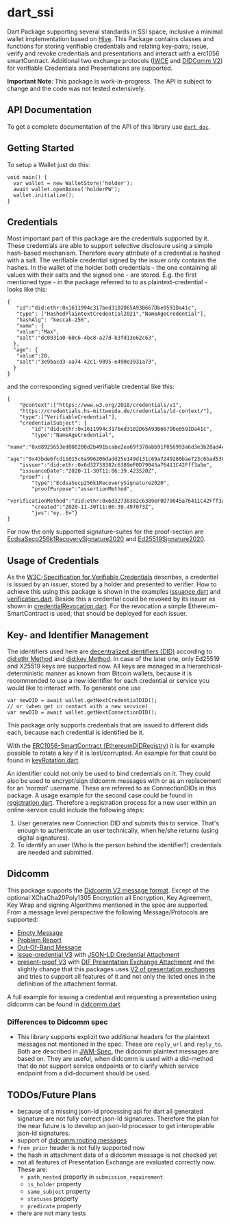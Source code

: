 # dart_ssi
Dart Package supporting several standards in SSI space, inclusive a minimal wallet implementation based on [Hive](https://docs.hivedb.dev/#/). 
This Package contains classes and functions for storing verifiable credentials
and relating key-pairs; issue, verify and revoke credentials and presentations and interact with a erc1056 smartContract.
Additional two exchange protocols ([IWCE](https://b2cm.github.io/iwce/) and 
[DIDComm V2](https://identity.foundation/didcomm-messaging/spec/)) for verifiable Credentials and Presentations are supported.

**Important Note**: This package is work-in-progress. The API is subject to change and the code was not tested extensively.

## API Documentation
To get a complete documentation of the API of this library use [`dart doc`](https://dart.dev/tools/dart-doc).

## Getting Started

To setup a Wallet just do this:
```
void main() {
  var wallet = new WalletStore('holder');
  await wallet.openBoxes('holderPW');
  wallet.initialize();
}
```

## Credentials

Most important part of this package are the credentials supported by it. These credentials are able to support selective disclosure 
using a simple hash-based mechanism.
Therefore every attribute of a credential is hashed with a salt. The verifiable credential signed by the issuer
only contains the hashes. In the wallet of the holder both credentials - the one containing all values 
with their salts and the signed one - are stored. 
E.g. the first mentioned type - in the package referred to to as plaintext-credential -
looks like this:
```
{
   "id":"did:ethr:0x1611994c317bed3102D65A93B667Dbe0591Da41c",
   "type": ["HashedPlaintextCredential2021","NameAgeCredential"],
   "hashAlg": "keccak-256",
   "name": {
   "value":"Max",
   "salt":"dc0931a0-60c6-4bc8-a27d-b3fd13e62c63",
  },
  "age": {
   "value":20,
   "salt":"3e9bacd3-aa74-42c1-9895-e490e3931a73",
  }
}
```

and the corresponding signed verifiable credential like this:
```
{
    "@context":["https://www.w3.org/2018/credentials/v1",
    "https://credentials.hs-mittweida.de/credentials/ld-context/"],
    "type":["VerifiableCredential"],
    "credentialSubject": {
        "id":"did:ethr:0x1611994c317bed3102D65A93B667Dbe0591Da41c",
        "type":"NameAgeCredential",
        "name":"0xd8925653ed000200d2b491bcabe2ea69f378abb91f056993a6d3e3b28ad4ccc4",
        "age":"0x43bde6fcd11015c6a996206dadd25e149d131c69a7249280bae723c6bad53888"},
    "issuer":"did:ethr:0x6d32738382c6389eF0D79045a76411C42Fff3a5e",
    "issuanceDate":"2020-11-30T11:06:39.423520Z",
    "proof": {
        "type":"EcdsaSecp256k1RecoverySignature2020",
        "proofPurpose":"assertionMethod",
        "verificationMethod":"did:ethr:0x6d32738382c6389eF0D79045a76411C42Fff3a5e",
        "created":"2020-11-30T11:06:39.497073Z",
        "jws":"ey..E="}
}
```
For now the only supported signature-suites for the proof-section are
[EcdsaSecp256k1RecoverySignature2020](https://identity.foundation/EcdsaSecp256k1RecoverySignature2020/) and 
[Ed25519Signature2020](https://w3c-ccg.github.io/lds-ed25519-2020/).

## Usage of Credentials
As the [W3C-Specification for Verifiable Credentials](https://www.w3.org/TR/vc-data-model/) describes, a credential is issued by an issuer, stored by a holder and presented to verifier. 
How to achieve this using this package is shown in the examples [issuance.dart](https://github.com/b2cm/dart_ssi/blob/master/examples/issuance.dart) 
and [verification.dart](https://github.com/b2cm/dart_ssi/blob/didcomm/examples/verification.dart). Beside this a credential could be revoked by its issuer
as shown in [credentialRevocation.dart](https://github.com/b2cm/dart_ssi/blob/didcomm/examples/credentialRevocation.dart). 
For the revocation a simple Ethereum-SmartContract is used, that should be deployed for each issuer.

## Key- and Identifier Management
The identifiers used here are [decentralized identifiers (DID)](https://www.w3.org/TR/did-core/) 
according to [did:ethr Method](https://github.com/decentralized-identity/ethr-did-resolver) and [did:key Method](https://w3c-ccg.github.io/did-method-key/).
In case of the later one, only Ed25519 and X25519 keys are supported now.
All keys are managed in a hierarchical-deterministic manner as known from Bitcoin wallets, because it is recommended to use
a new identifier for each credential or service you would like to interact with. To generate one use
```
var newDID = await wallet.getNextCredentialDID();
// or (when get in contact with a new service)
var newDID = await wallet.getNextConnectionDID();
```
This package only supports credentials that are issued to different dids each, because each credential is identified be it.

With the [ERC1056-SmartContract (EthereumDIDRegistry)](https://eips.ethereum.org/EIPS/eip-1056) it is for
example possible to rotate a key if it is lost/corrupted.
An example for that could be found in [keyRotation.dart](https://github.com/b2cm/dart_ssi/blob/master/examples/keyRotation.dart).  

An identifier could not only be used to bind credentials on it. 
They could also be used to encrypt/sign didcomm messages with or as an replacement for an 'normal' username. 
These are referred to as ConnectionDIDs in this package.
A usage example for the second case could be found in 
[registration.dart](https://github.com/b2cm/dart_ssi/blob/didcomm/examples/registration.dart). 
Therefore a
registration process for a new user within an online-service could include the following steps:   

1. User generates new Connection DID and submits this to service. That's enough to authenticate an user technically, when he/she returns (using digital signatures).
2. To identify an user (Who is the person behind the identifier?) credentials are needed and submitted.

## Didcomm
This package supports the [Didcomm V2 message format](https://identity.foundation/didcomm-messaging/spec/). Except of the optional XChaCha20Poly1305 Encryption all Encryption, Key Agreement, Key Wrap and signing
Algorithms mentioned in the spec are supported.
From a message level perspective the following Message/Protocols are supported:
- [Empty Message](https://identity.foundation/didcomm-messaging/spec/#the-empty-message)
- [Problem Report](https://identity.foundation/didcomm-messaging/spec/#problem-reports)
- [Out-Of-Band Message](https://identity.foundation/didcomm-messaging/spec/#out-of-band-messages)
- [issue-credential V3](https://github.com/decentralized-identity/waci-presentation-exchange/tree/main/issue_credential) with [JSON-LD Credential Attachment](https://github.com/hyperledger/aries-rfcs/tree/main/features/0593-json-ld-cred-attach)
- [present-proof V3](https://github.com/decentralized-identity/waci-presentation-exchange/blob/main/present_proof/present-proof-v3.md) with [DIF Presentation Exchange Attachment](https://github.com/hyperledger/aries-rfcs/tree/main/features/0510-dif-pres-exch-attach) and the slightly change that this packages uses [V2 of presentation exchanges](https://identity.foundation/presentation-exchange/) and tries to support all features of it and not only the listed ones in the definition of the attachment format.


A full example for issuing a credential and requesting a presentation using didcomm can be found in [didcomm.dart](https://github.com/b2cm/dart_ssi/blob/didcomm/examples/didcomm.dart) 

### Differences to Didcomm spec
- This library supports explizit two additional headers for the plaintext messages not mentioned in the spec. These are `reply_url` and `reply_to`. 
  Both are described in [JWM-Spec](https://datatracker.ietf.org/doc/html/draft-looker-jwm-01), the didcomm plaintext messages are based on. 
  They are useful, when didcomm is used with a did-method that do not support service endpoints or to clarify which service endpoint from a did-document should be used.

## TODOs/Future Plans
- because of a missing json-ld processing api for dart all generated signature are not fully correct json-ld signatures. Therefore the plan for the near future is to develop an json-ld processor to get interoperable json-ld signatures.
- support of [didcomm routing messages](https://identity.foundation/didcomm-messaging/spec/#routing)
- `from_prior` header is not fully supported now
- the hash in attachment data of a didcomm message is not checked yet 
- not all features of Presentation Exchange are evaluated correctly now. These are:
    - `path_nested` property in `submission_requirement`
    - `is_holder` property
    - `same_subject` property
    - `statuses` property
    - `predicate` property
- there are not many tests 
    


